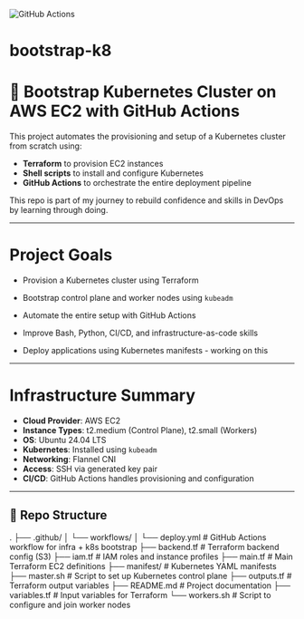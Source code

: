 ![GitHub Actions](https://github.com/olusholapacheco/bootstrap-k8/actions/workflows/deploy.yml/badge.svg)
# bootstrap-k8

# 🚀 Bootstrap Kubernetes Cluster on AWS EC2 with GitHub Actions

This project automates the provisioning and setup of a Kubernetes cluster from scratch using:
- **Terraform** to provision EC2 instances
- **Shell scripts** to install and configure Kubernetes
- **GitHub Actions** to orchestrate the entire deployment pipeline

This repo is part of my journey to rebuild confidence and skills in DevOps by learning through doing.

---

# Project Goals

- Provision a Kubernetes cluster using Terraform
- Bootstrap control plane and worker nodes using `kubeadm`
- Automate the entire setup with GitHub Actions
- Improve Bash, Python, CI/CD, and infrastructure-as-code skills

- Deploy applications using Kubernetes manifests - working on this

---

# Infrastructure Summary

- **Cloud Provider**: AWS EC2
- **Instance Types**: t2.medium (Control Plane), t2.small (Workers)
- **OS**: Ubuntu 24.04 LTS
- **Kubernetes**: Installed using `kubeadm`
- **Networking**: Flannel CNI
- **Access**: SSH via generated key pair
- **CI/CD**: GitHub Actions handles provisioning and configuration

---

## 📁 Repo Structure
.
├── .github/
│   └── workflows/
│       └── deploy.yml         # GitHub Actions workflow for infra + k8s bootstrap
├── backend.tf                 # Terraform backend config (S3)
├── iam.tf                     # IAM roles and instance profiles
├── main.tf                    # Main Terraform EC2 definitions
├── manifest/                  # Kubernetes YAML manifests 
├── master.sh                  # Script to set up Kubernetes control plane
├── outputs.tf                 # Terraform output variables
├── README.md                  # Project documentation
├── variables.tf               # Input variables for Terraform
└── workers.sh                 # Script to configure and join worker nodes

